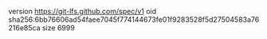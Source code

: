 version https://git-lfs.github.com/spec/v1
oid sha256:6bb76606ad54faee7045f774144673fe01f9283528f5d27504583a76216e85ca
size 6999
